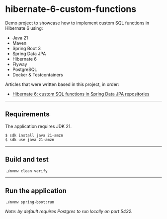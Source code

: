 # hibernate-6-custom-functions

Demo project to showcase how to implement custom SQL functions in Hibernate 6 using:

- Java 21
- Maven
- Spring Boot 3
- Spring Data JPA
- Hibernate 6
- Flyway
- PostgreSQL
- Docker & Testcontainers

Articles that were written based in this project, in order:

- [Hibernate 6: custom SQL functions in Spring Data JPA repositories](https://aregall.tech/hibernate-6-custom-functions)

----

## Requirements

The application requires JDK 21.

````shell
$ sdk install java 21-amzn
$ sdk use java 21-amzn
````
----

## Build and test

````
./mvnw clean verify
````
----
## Run the application

````
./mvnw spring-boot:run
````

*Note: by default requires Postgres to run locally on port 5432.*